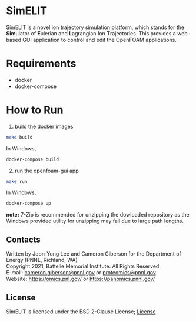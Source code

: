 # SimELIT

SimELIT is a novel ion trajectory simulation platform, which stands for the **Sim**ulator of **E**ulerian and **L**agrangian **I**on **T**rajectories. This provides a web-based GUI application to control and edit the OpenFOAM applications. 


# Requirements
- docker
- docker-compose


# How to Run

1. build the docker images
```bash
make build
```

In Windows,
```bash
docker-compose build
```

2. run the openfoam-gui app
```bash
make run
```

In Windows,
```bash
docker-compose up
```


**note:** 7-Zip is recommended for unzipping the dowloaded repository as the Windows provided utility for unzipping may fail due to large path lengths. 


## Contacts ##
Written by Joon-Yong Lee and Cameron Giberson for the Department of Energy (PNNL, Richland, WA)\
Copyright 2021, Battelle Memorial Institute. All Rights Reserved.\
E-mail: cameron.giberson@pnnl.gov or proteomics@pnnl.gov\
Website: https://omics.pnl.gov/ or https://panomics.pnnl.gov/


## License ##
SimELIT is licensed under the BSD 2-Clause License; [License](license.txt)
